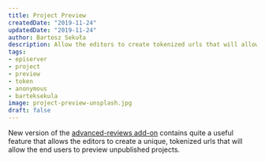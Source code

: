 ```yaml
---
title: Project Preview
createdDate: "2019-11-24"
updatedDate: "2019-11-24"
author: Bartosz Sekuła
description: Allow the editors to create tokenized urls that will allow the users to access unpublished projects.
tags:
- episerver
- project
- preview
- token
- anonymous
- barteksekula
image: project-preview-unsplash.jpg
draft: false
---
```


New version of the [advanced-reviews add-on](https://github.com/advanced-cms/advanced-reviews "Advanced Reviews Github") 
contains quite a useful feature that allows the editors to create a unique, tokenized urls that will allow the end users 
to preview unpublished projects.


 

